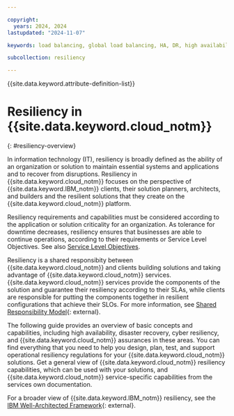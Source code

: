 ```yaml
---

copyright:
  years: 2024, 2024
lastupdated: "2024-11-07"

keywords: load balancing, global load balancing, HA, DR, high availability, disaster recovery, HA for the platform, high availability for platform, disaster recovery plan, disaster event, zero downtime, workloads, failover, failover design, network resiliency, recovery time objective, recovery point objective

subcollection: resiliency

---
```


{{site.data.keyword.attribute-definition-list}}

# Resiliency in {{site.data.keyword.cloud_notm}}
{: #resiliency-overview}

In information technology (IT), resiliency is broadly defined as the ability of an organization or solution to maintain essential systems and applications and to recover from disruptions. Resiliency in {{site.data.keyword.cloud_notm}} focuses on the perspective of {{site.data.keyword.IBM_notm}} clients, their solution planners, architects, and builders and the resilient solutions that they create on the {{site.data.keyword.cloud_notm}} platform.

Resiliency requirements and capabilities must be considered according to the application or solution criticality for an organization. As tolerance for downtime decreases, resiliency ensures that businesses are able to continue operations, according to their requirements or Service Level Objectives. See also [Service Level Objectives](slo.md).

Resiliency is a shared responsibity between {{site.data.keyword.cloud_notm}} and clients building solutions and taking advantage of {{site.data.keyword.cloud_notm}} services. {{site.data.keyword.cloud_notm}} services provide the components of the solution and guarantee their resiliency according to their SLAs, while clients are responsible for putting the components together in resilient configurations that achieve their SLOs. For more information, see [Shared Responsibility Model](https://cloud.ibm.com/docs/overview?topic=overview-shared-responsibilities){: external}.


The following guide provides an overview of basic concepts and capabilities, including high availability, disaster recovery, cyber resiliency, and {{site.data.keyword.cloud_notm}} assurances in these areas. You can find everything that you need to help you design, plan, test, and support operational resiliency regulations for your {{site.data.keyword.cloud_notm}} solutions. Get a general view of {{site.data.keyword.cloud_notm}} resiliency capabilities, which can be used with your solutions, and {{site.data.keyword.cloud_notm}} service-specific capabilities from the services own documentation.

For a broader view of {{site.data.keyword.IBM_notm}} resiliency, see the [IBM Well-Architected Framework](https://www.ibm.com/architectures/well-architected/resiliency){: external}.
